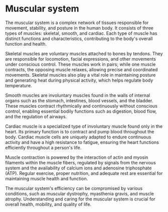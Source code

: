 <!--
source: gpt-4o: muscular system (as paragraphs) (less than 220 words)
sups: human-body-systems
tags: systems
-->

# Muscular system

The muscular system is a complex network of tissues responsible for movement, stability, and posture in the human body. It consists of three types of muscles: skeletal, smooth, and cardiac. Each type of muscle has distinct functions and characteristics, contributing to the body's overall function and health.

Skeletal muscles are voluntary muscles attached to bones by tendons. They are responsible for locomotion, facial expressions, and other movements under conscious control. These muscles work in pairs; while one muscle contracts, the opposing muscle relaxes, allowing precise and coordinated movements. Skeletal muscles also play a vital role in maintaining posture and generating heat during physical activity, which helps regulate body temperature.

Smooth muscles are involuntary muscles found in the walls of internal organs such as the stomach, intestines, blood vessels, and the bladder. These muscles contract rhythmically and continuously without conscious control, enabling essential bodily functions such as digestion, blood flow, and the regulation of airways.

Cardiac muscle is a specialized type of involuntary muscle found only in the heart. Its primary function is to contract and pump blood throughout the body. Cardiac muscle cells are uniquely adapted to endure continuous activity and have a high resistance to fatigue, ensuring the heart functions efficiently throughout a person's life.

Muscle contraction is powered by the interaction of actin and myosin filaments within the muscle fibers, regulated by signals from the nervous system and the availability of calcium ions and adenosine triphosphate (ATP). Regular exercise, proper nutrition, and adequate rest are essential for maintaining muscle health and function.

The muscular system's efficiency can be compromised by various conditions, such as muscular dystrophy, myasthenia gravis, and muscle atrophy. Understanding and caring for the muscular system is crucial for overall health, mobility, and quality of life.
